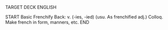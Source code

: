 TARGET DECK
ENGLISH

START
Basic
Frenchify
Back: v. (-ies, -ied) (usu. As frenchified adj.) Colloq. Make french in form, manners, etc.
END
